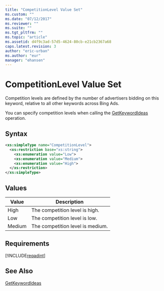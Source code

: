 ```yaml
---
title: "CompetitionLevel Value Set"
ms.custom: ""
ms.date: "07/12/2017"
ms.reviewer: ""
ms.suite: ""
ms.tgt_pltfrm: ""
ms.topic: "article"
ms.assetid: d4f9c3ad-57d5-4624-80cb-e21cb2367a68
caps.latest.revision: 3
author: "eric-urban"
ms.author: "eur"
manager: "ehansen"
---
```

# CompetitionLevel Value Set
Competition levels are defined by the number of advertisers bidding on this keyword, relative to all other keywords across Bing Ads. 

You can specify competition levels when calling the [GetKeywordIdeas](../adinsight-api/getkeywordideas-service-operation.md) operation.

## Syntax

```xml
<xs:simpleType name="CompetitionLevel">
  <xs:restriction base="xs:string">
    <xs:enumeration value="Low">
    <xs:enumeration value="Medium">
    <xs:enumeration value="High">
  </xs:restriction>
</xs:simpleType>
```

## Values

|Value|Description|
|---------|---------------|
|High|The competition level is high.|
|Low|The competition level is low.|
|Medium|The competition level is medium.|

## Requirements
[!INCLUDE[reqadint](../adinsight-api/includes/reqadint.md)]
## See Also
[GetKeywordIdeas](../adinsight-api/getkeywordideas-service-operation.md)  

